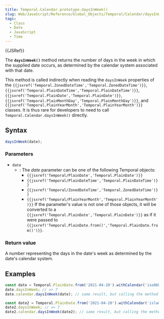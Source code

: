 ```yaml
---
title: Temporal.Calendar.prototype.daysInWeek()
slug: Web/JavaScript/Reference/Global_Objects/Temporal/Calendar/daysInWeek
tags:
  - Class
  - Date
  - JavaScript
  - Time
---
```

{{JSRef}}

<p class="summary"><span class="seoSummary">The <strong><code>daysInWeek()</code></strong> method returns the number of days in the week in which the supplied date occurs, as determined by the calendar system associated with that date.</span></p>

This method is called indirectly when reading the `daysInWeek` properties of the
`{{jsxref('Temporal.ZonedDateTime','Temporal.ZonedDateTime')}}`,
`{{jsxref('Temporal.PlainDateTime','Temporal.PlainDateTime')}}`,
`{{jsxref('Temporal.PlainDate','Temporal.PlainDate')}}`,
`{{jsxref('Temporal.PlainMonthDay','Temporal.PlainMonthDay')}}`,
and
`{{jsxref('Temporal.PlainYearMonth','Temporal.PlainYearMonth')}}`
classes. It is thus rare for developers to need to call
`Temporal.Calendar.daysInWeek()` directly.

## Syntax

```js
daysInWeek(date);
```

### Parameters

- `date`
  - : The _date_ parameter can be one of the following Temporal objects:
    - `{{jsxref('Temporal/PlainDate','Temporal.PlainDate')}}`
    - `{{jsxref('Temporal/PlainDateTime','Temporal.PlainDateTime')}}`
    - `{{jsxref('Temporal/ZonedDateTime','Temporal.ZonedDateTime')}}`
    - `{{jsxref('Temporal/PlainYearMonth','Temporal.PlainYearMonth')}}`
      If the parameter's value is not one of those objects, it will be converted
      to a
      `{{jsxref('Temporal.PlainDate','Temporal.PlainDate')}}`
      as if it were passed to
      `{{jsxref('Temporal.PlainDate.from()','Temporal.PlainDate.from()')}}`.

### Return value

A number representing the days in the date's week as determined by the date's
calendar system.

## Examples

```js
const date = Temporal.PlainDate.from('2021-04-20').withCalendar('iso8601');
date.daysInWeek; // => 7
date.calendar.daysInWeek(date); // same result, but calling the method directly

const date2 = Temporal.PlainDate.from('2021-04-20').withCalendar('islamic');
date2.daysInWeek; // => 7
date2.calendar.daysInWeek(date2); // same result, but calling the method directly
```
